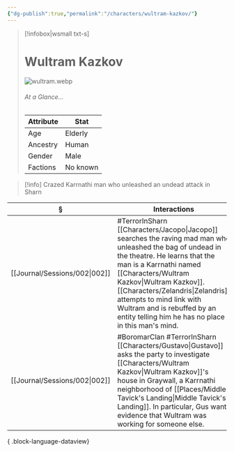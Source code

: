```yaml
---
{"dg-publish":true,"permalink":"/characters/wultram-kazkov/"}
---
```


> [!infobox|wsmall txt-s]
> # Wultram Kazkov
> ![wultram.webp](/img/user/z_attachments/wultram.webp) 
> ###### At a Glance...
> | Attribute | Stat |
> | ---- | ---- |
> | Age | Elderly |
> | Ancestry | Human |
> | Gender | Male |
> | Factions | No known |

>[!info] Crazed Karrnathi man who unleashed an undead attack in Sharn

| §                                | Interactions                                                                                                                                                                                                                                                                                        |
| -------------------------------- | --------------------------------------------------------------------------------------------------------------------------------------------------------------------------------------------------------------------------------------------------------------------------------------------------- |
| [[Journal/Sessions/002\|002]] | #TerrorInSharn [[Characters/Jacopo\|Jacopo]] searches the raving mad man who unleashed the bag of undead in the theatre. He learns that the man is a Karrnathi named [[Characters/Wultram Kazkov\|Wultram Kazkov]]. [[Characters/Zelandris\|Zelandris]] attempts to mind link with Wultram and is rebuffed by an entity telling him he has no place in this man's mind. |
| [[Journal/Sessions/002\|002]] | #BoromarClan #TerrorInSharn  [[Characters/Gustavo\|Gustavo]] asks the party to investigate [[Characters/Wultram Kazkov\|Wultram Kazkov]]'s house in Graywall, a Karrnathi neighborhood of [[Places/Middle Tavick's Landing\|Middle Tavick's Landing]]. In particular, Gus wants evidence that Wultram was working for someone else.                                                |

{ .block-language-dataview}